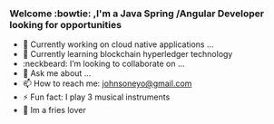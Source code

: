 ### Welcome :bowtie: ,I'm a Java Spring /Angular Developer looking for opportunities  


- 🔭 Currently working on cloud native applications ...
- 🌱 Currently learning blockchain hyperledger technology
- :neckbeard: I’m looking to collaborate on ...
- 💬 Ask me about ...
- 📫 How to reach me: johnsoneyo@gmail.com
- ⚡ Fun fact: I play 3 musical instruments 
- :fries: Im a fries lover
